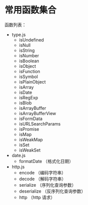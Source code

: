 # 常用函数集合

函数列表：
* type.js
  * isUndefined
  * isNull
  * isString
  * isNumber
  * isBoolean
  * isObject
  * isFunction
  * isSymbol
  * isPlainObject
  * isArray
  * isDate
  * isRegExp
  * isBlob
  * isArrayBuffer
  * isArrayBufferView
  * isFormData
  * isURLSearchParams
  * isPromise
  * isMap
  * isWeakMap
  * isSet
  * isWeakSet
* date.js
  * formatDate （格式化日期）
* http.js
  * encode （编码字符串）
  * decode （解码字符串）
  * serialize （序列化查询参数）
  * deserialize （反序列化查询参数）
  * http （http 请求）